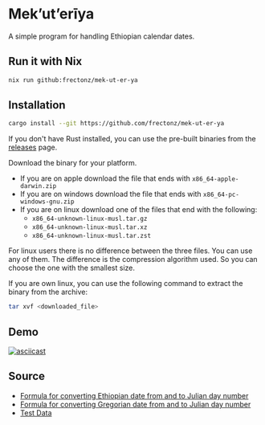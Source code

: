 # Mek’ut’erīya

A simple program for handling Ethiopian calendar dates.

## Run it with Nix

```bash
nix run github:frectonz/mek-ut-er-ya
````

## Installation

```sh
cargo install --git https://github.com/frectonz/mek-ut-er-ya
```

If you don't have Rust installed, you can use the pre-built binaries from the [releases](https://github.com/frectonz/mek-ut-er-ya/releases) page.

Download the binary for your platform.

- If you are on apple download the file that ends with `x86_64-apple-darwin.zip`
- If you are on windows download the file that ends with `x86_64-pc-windows-gnu.zip`
- If you are on linux download one of the files that end with the following:
  - `x86_64-unknown-linux-musl.tar.gz`
  - `x86_64-unknown-linux-musl.tar.xz`
  - `x86_64-unknown-linux-musl.tar.zst`

For linux users there is no difference between the three files. You can use any of them. The difference is the compression algorithm used. So you can choose the one with the smallest size.

If you are own linux, you can use the following command to extract the binary from the archive:

```sh
tar xvf <downloaded_file>
```

## Demo

[![asciicast](https://asciinema.org/a/539058.svg)](https://asciinema.org/a/539058)

## Source

- [Formula for converting Ethiopian date from and to Julian day number](https://www.geez.org/Calendars/)
- [Formula for converting Gregorian date from and to Julian day number](https://quasar.as.utexas.edu/BillInfo/JulianDatesG.html)
- [Test Data](https://www.geez.org/Calendars/EthiopicCalendarTest.java)
